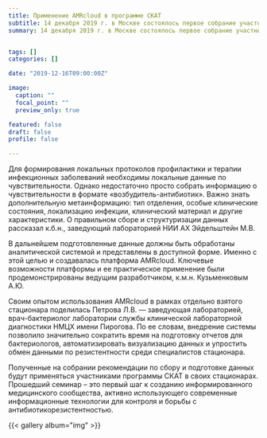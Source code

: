 ```yaml
---
title: Применение AMRcloud в программе СКАТ
subtitle: 14 декабря 2019 г. в Москве состоялось первое собрание участников программы СКАТ, посвященное возможности использования платформы AMRcloud для организации локального мониторинга антибиотикорезистентности. 
summary: 14 декабря 2019 г. в Москве состоялось первое собрание участников программы СКАТ, посвященное возможности использования платформы AMRcloud для организации локального мониторинга антибиотикорезистентности. 


tags: []
categories: []

date: "2019-12-16T09:00:00Z"

image:
  caption: ""
  focal_point: ""
  preview_only: true

featured: false
draft: false
profile: false

---
```


Для формирования локальных протоколов профилактики и терапии инфекционных заболеваний необходимы локальные данные по чувствительности. Однако недостаточно просто собрать информацию о чувствительности в формате «возбудитель-антибиотик». Важно знать дополнительную метаинформацию: тип отделения, особые клинические состояния, локализацию инфекции, клинический материал и другие характеристики. О правильном сборе и структуризации данных рассказал к.б.н., заведующий лабораторией НИИ АХ Эйдельштейн М.В. 

В дальнейшем подготовленные данные должны быть обработаны аналитической системой и представлены в доступной форме. Именно с этой целью и создавалась платформа AMRcloud. Ключевые возможности платформы и ее практическое применение были продемонстрированы ведущим разработчиком, к.м.н. Кузьменковым А.Ю. 

Своим опытом использования AMRcloud в рамках отдельно взятого стационара поделилась Петрова Л.В. — заведующая лабораторией, врач-бактериолог лаборатории службы клинической лабораторной диагностики НМЦХ имени Пирогова. По ее словам, внедрение системы позволило значительно сократить время на подготовку отчетов для бактериологов, автоматизировать визуализацию данных и упростить обмен данными по резистентности среди специалистов стационара. 

Полученные на собрании рекомендации по сбору и подготовке данных будут применяться участниками программы СКАТ в своих стационарах.
Прошедший семинар – это первый шаг к созданию информированного медицинского сообщества, активно использующего современные информационные технологии для контроля и борьбы с антибиотикорезистентностью. 


{{< gallery album="img" >}}


